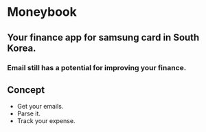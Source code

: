 # Moneybook
## Your finance app for samsung card in South Korea.
### Email still has a potential for improving your finance.

## Concept
* Get your emails.
* Parse it.
* Track your expense.
